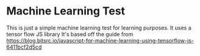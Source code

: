 Machine Learning Test
==================

This is just a simple machine learning test for learning purposes.
It uses a tensor flow JS library
It's based off the guide from https://blog.bitsrc.io/javascript-for-machine-learning-using-tensorflow-js-6411bcf2d5cd